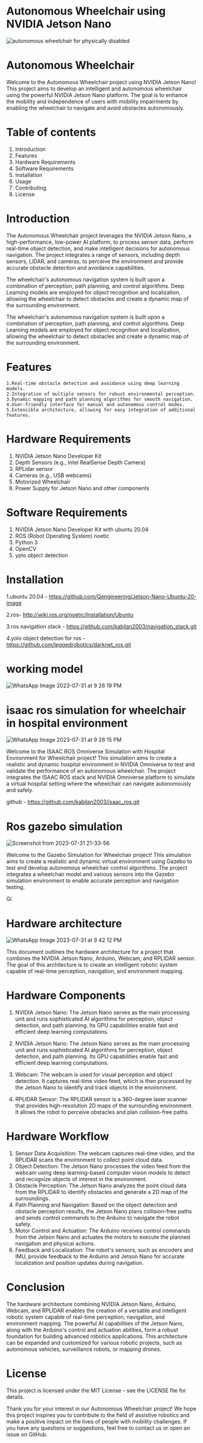 # Autonomous Wheelchair using NVIDIA Jetson Nano

![autonomous wheelchair for physically disabled](https://github.com/kabilan2003/Autonomous-wheelchair-using-jetson-nano-/assets/109456728/2736da3b-7f93-4251-8bdf-14c2634a4d44)

# Autonomous Wheelchair 


Welcome to the Autonomous Wheelchair project using NVIDIA Jetson Nano! This project aims to develop an intelligent and autonomous wheelchair using the powerful NVIDIA Jetson Nano platform. The goal is to enhance the mobility and independence of users with mobility impairments by enabling the wheelchair to navigate and avoid obstacles autonomously.

# Table of contents 

1. Introduction
2. Features
3. Hardware Requirements
4. Software Requirements
5. Installation
6. Usage
7. Contributing
8. License

# Introduction
The Autonomous Wheelchair project leverages the NVIDIA Jetson Nano, a high-performance, low-power AI platform, to process sensor data, perform real-time object detection, and make intelligent decisions for autonomous navigation. The project integrates a range of sensors, including depth sensors, LiDAR, and cameras, to perceive the environment and provide accurate obstacle detection and avoidance capabilities.

The wheelchair's autonomous navigation system is built upon a combination of perception, path planning, and control algorithms. Deep Learning models are employed for object recognition and localization, allowing the wheelchair to detect obstacles and create a dynamic map of the surrounding environment.

The wheelchair's autonomous navigation system is built upon a combination of perception, path planning, and control algorithms. Deep Learning models are employed for object recognition and localization, allowing the wheelchair to detect obstacles and create a dynamic map of the surrounding environment.

# Features

    1.Real-time obstacle detection and avoidance using deep learning models.
    2.Integration of multiple sensors for robust environmental perception.
    3.Dynamic mapping and path planning algorithms for smooth navigation.
    4.User-friendly interface for manual and autonomous control modes.
    5.Extensible architecture, allowing for easy integration of additional features.

# Hardware Requirements
1. NVIDIA Jetson Nano Developer Kit
2. Depth Sensors (e.g., Intel RealSense Depth Camera)
3. RPLidar sensor
4. Cameras (e.g., USB webcams)
5. Motorized Wheelchair
6. Power Supply for Jetson Nano and other components

# Software Requirements
1. NVIDIA Jetson Nano Developer Kit with ubuntu 20.04
2. ROS (Robot Operating System) noetic
3. Python 3
4. OpenCV
5. yplo object detection

# Installation
1.ubuntu 20.04 - https://github.com/Qengineering/Jetson-Nano-Ubuntu-20-image

2.ros- http://wiki.ros.org/noetic/Installation/Ubuntu

3.ros navigation stack - https://github.com/kabilan2003/navigation_stack.git

4.yolo object detection for ros - https://github.com/leggedrobotics/darknet_ros.git

# working model 

![WhatsApp Image 2023-07-31 at 9 26 19 PM](https://github.com/kabilan2003/navigation_stack/assets/109456728/d93806b2-2dca-43e1-a40d-83de2a9f35fd)

# isaac ros simulation for wheelchair in hospital environment 

![WhatsApp Image 2023-07-31 at 9 28 15 PM](https://github.com/kabilan2003/navigation_stack/assets/109456728/9e29ef4e-07ce-4ec0-bdf9-c6ff70239f03)

Welcome to the ISAAC ROS Omniverse Simulation with Hospital Environment for Wheelchair project! This simulation aims to create a realistic and dynamic hospital environment in NVIDIA Omniverse to test and validate the performance of an autonomous wheelchair. The project integrates the ISAAC ROS stack and NVIDIA Omniverse platform to simulate a virtual hospital setting where the wheelchair can navigate autonomously and safely.

github - https://github.com/kabilan2003/isaac_ros.git


# Ros gazebo simulation 

![Screenshot from 2023-07-31 21-33-56](https://github.com/kabilan2003/navigation_stack/assets/109456728/c008f7f0-fc0a-42ee-8da9-96c7327c00f1)

Welcome to the Gazebo Simulation for Wheelchair project! This simulation aims to create a realistic and dynamic virtual environment using Gazebo to test and develop autonomous wheelchair control algorithms. The project integrates a wheelchair model and various sensors into the Gazebo simulation environment to enable accurate perception and navigation testing.

Gi

# Hardware architecture

![WhatsApp Image 2023-07-31 at 9 42 12 PM](https://github.com/kabilan2003/navigation_stack/assets/109456728/824d9dda-f825-42f0-a677-ab68a82b092a)

This document outlines the hardware architecture for a project that combines the NVIDIA Jetson Nano, Arduino, Webcam, and RPLIDAR sensor. The goal of this architecture is to create an intelligent robotic system capable of real-time perception, navigation, and environment mapping.

# Hardware Components

1. NVIDIA Jetson Nano: The Jetson Nano serves as the main processing unit and runs sophisticated AI algorithms for perception, object detection, and path planning. Its GPU capabilities enable fast and efficient deep learning computations.

2. NVIDIA Jetson Nano: The Jetson Nano serves as the main processing unit and runs sophisticated AI algorithms for perception, object detection, and path planning. Its GPU capabilities enable fast and efficient deep learning computations.

3. Webcam: The webcam is used for visual perception and object detection. It captures real-time video feed, which is then processed by the Jetson Nano to identify and track objects in the environment.

4. RPLIDAR Sensor: The RPLIDAR sensor is a 360-degree laser scanner that provides high-resolution 2D maps of the surrounding environment. It allows the robot to perceive obstacles and plan collision-free paths.

# Hardware Workflow

1. Sensor Data Acquisition: The webcam captures real-time video, and the RPLIDAR scans the environment to collect point cloud data.
2. Object Detection: The Jetson Nano processes the video feed from the webcam using deep learning-based computer vision models to detect and recognize objects of interest in the environment.
3. Obstacle Perception: The Jetson Nano analyzes the point cloud data from the RPLIDAR to identify obstacles and generate a 2D map of the surroundings.
4. Path Planning and Navigation: Based on the object detection and obstacle perception results, the Jetson Nano plans collision-free paths and sends control commands to the Arduino to navigate the robot safely.
5. Motor Control and Actuation: The Arduino receives control commands from the Jetson Nano and actuates the motors to execute the planned navigation and physical actions.
6. Feedback and Localization: The robot's sensors, such as encoders and IMU, provide feedback to the Arduino and Jetson Nano for accurate localization and position updates during navigation.

# Conclusion

The hardware architecture combining NVIDIA Jetson Nano, Arduino, Webcam, and RPLIDAR enables the creation of a versatile and intelligent robotic system capable of real-time perception, navigation, and environment mapping. The powerful AI capabilities of the Jetson Nano, along with the Arduino's control and actuation abilities, form a robust foundation for building advanced robotics applications. This architecture can be expanded and customized for various robotic projects, such as autonomous vehicles, surveillance robots, or mapping drones.


# License 

This project is licensed under the MIT License - see the LICENSE file for details.

Thank you for your interest in our Autonomous Wheelchair project! We hope this project inspires you to contribute to the field of assistive robotics and make a positive impact on the lives of people with mobility challenges. If you have any questions or suggestions, feel free to contact us or open an issue on GitHub. 












 






   












